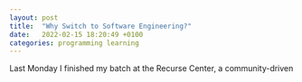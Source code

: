```yaml
---
layout: post
title:  "Why Switch to Software Engineering?"
date:   2022-02-15 18:20:49 +0100
categories: programming learning
---
```


Last Monday I finished my batch at the Recurse Center, a community-driven 